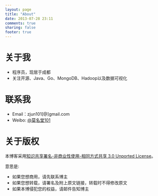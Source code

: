 ```yaml
---
layout: page
title: "About"
date: 2013-07-28 23:11
comments: true
sharing: false
footer: true
---
```

# 关于我

- 程序员，现居于成都
- 关注开源、Java、Go、MongoDB、Hadoop以及数据可视化

# 联系我

- Email：zjun101[@]gmail.com
- Weibo: <a href='http://weibo.com/zjun101'>@莫名堂101</a>

# 关于版权

本博客采用<a href="http://www.creativecommons.org/licenses/by-nc-sa/3.0/cn/deed.zh">知识共享署名-非商业性使用-相同方式共享 3.0 Unported License</a>。

意思是:

* 如果您想商用，请先联系博主
* 如果您想转载，请署名及附上原文链接，转载时不得修改原文
* 如果本博侵犯您的权益，请邮件告知博主
